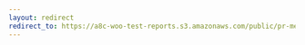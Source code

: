 ```yaml
---
layout: redirect
redirect_to: https://a8c-woo-test-reports.s3.amazonaws.com/public/pr-merge/42704/api/index.html
---
```

